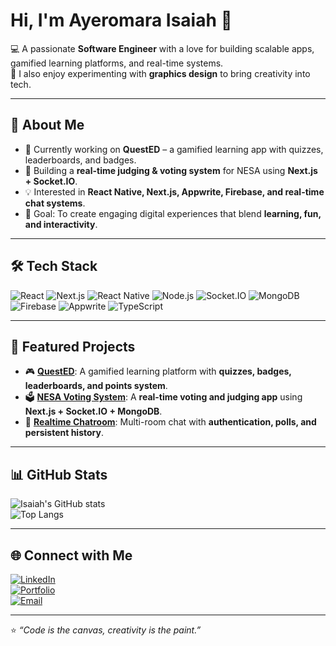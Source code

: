 # Hi, I'm Ayeromara Isaiah 👋

💻 A passionate **Software Engineer** with a love for building scalable apps, gamified learning platforms, and real-time systems.  
🎨 I also enjoy experimenting with **graphics design** to bring creativity into tech.  

---

## 🚀 About Me
- 🌱 Currently working on **QuestED** – a gamified learning app with quizzes, leaderboards, and badges.  
- 🔧 Building a **real-time judging & voting system** for NESA using **Next.js + Socket.IO**.  
- 💡 Interested in **React Native, Next.js, Appwrite, Firebase, and real-time chat systems**.  
- 🎯 Goal: To create engaging digital experiences that blend **learning, fun, and interactivity**.  

---

## 🛠️ Tech Stack
![React](https://img.shields.io/badge/-React-61DAFB?logo=react&logoColor=black&style=for-the-badge)
![Next.js](https://img.shields.io/badge/-Next.js-000000?logo=next.js&logoColor=white&style=for-the-badge)
![React Native](https://img.shields.io/badge/-React%20Native-61DAFB?logo=react&logoColor=black&style=for-the-badge)
![Node.js](https://img.shields.io/badge/-Node.js-339933?logo=node.js&logoColor=white&style=for-the-badge)
![Socket.IO](https://img.shields.io/badge/-Socket.IO-010101?logo=socket.io&logoColor=white&style=for-the-badge)
![MongoDB](https://img.shields.io/badge/-MongoDB-47A248?logo=mongodb&logoColor=white&style=for-the-badge)
![Firebase](https://img.shields.io/badge/-Firebase-FFCA28?logo=firebase&logoColor=black&style=for-the-badge)
![Appwrite](https://img.shields.io/badge/-Appwrite-F02E65?logo=appwrite&logoColor=white&style=for-the-badge)
![TypeScript](https://img.shields.io/badge/-TypeScript-3178C6?logo=typescript&logoColor=white&style=for-the-badge)

---

## 📌 Featured Projects
- 🎮 [**QuestED**](https://github.com/yourusername/quested): A gamified learning platform with **quizzes, badges, leaderboards, and points system**.  
- 🗳️ [**NESA Voting System**](https://github.com/yourusername/nesa-voting): A **real-time voting and judging app** using **Next.js + Socket.IO + MongoDB**.  
- 💬 [**Realtime Chatroom**](https://github.com/yourusername/chatroom): Multi-room chat with **authentication, polls, and persistent history**.  

---

## 📊 GitHub Stats
![Isaiah's GitHub stats](https://github-readme-stats.vercel.app/api?Username=Ayeromara&show_icons=true&theme=radical)  
![Top Langs](https://github-readme-stats.vercel.app/api/top-langs/?Username=Ayeromara&layout=compact&theme=radical)

---

## 🌐 Connect with Me
[![LinkedIn](https://img.shields.io/badge/-LinkedIn-blue?logo=linkedin&logoColor=white&style=for-the-badge)](https://linkedin.com/in/yourusername)  
[![Portfolio](https://img.shields.io/badge/-Portfolio-000?logo=vercel&logoColor=white&style=for-the-badge)](https://yourportfolio.com)  
[![Email](https://img.shields.io/badge/-Email-D14836?logo=gmail&logoColor=white&style=for-the-badge)](mailto:youremail@example.com)  

---

⭐️ *“Code is the canvas, creativity is the paint.”*  
